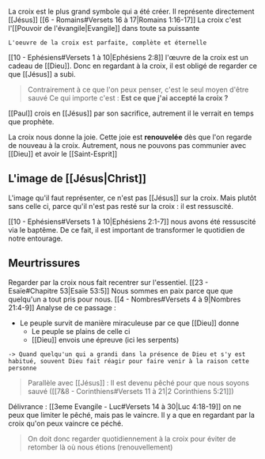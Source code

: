 La croix est le plus grand symbole qui a été créer. Il représente directement [[Jésus]]
[[6 - Romains#Versets 16 à 17|Romains 1:16-17]] La croix c'est l'[[Pouvoir de l'évangile|Evangile]] dans toute sa puissante
```
L'oeuvre de la croix est parfaite, complète et éternelle
```
[[10 - Ephésiens#Versets 1 à 10|Ephésiens 2:8]] l'œuvre de la croix est un cadeau de [[Dieu]]. Donc en regardant à la croix, il est obligé de regarder ce que [[Jésus]] a subi.
> Contrairement à ce que l'on peux penser, c'est le seul moyen d'être sauvé
> Ce qui importe c'est : **Est ce que j'ai accepté la croix ?**

[[Paul]] crois en [[Jésus]] par son sacrifice, autrement il le verrait en temps que prophète.

La croix nous donne la joie. Cette joie est **renouvelée** dès que l'on regarde de nouveau à la croix.
Autrement, nous ne pouvons pas communier avec [[Dieu]] et avoir le [[Saint-Esprit]]

## L'image de [[Jésus|Christ]]
L'image qu'il faut représenter, ce n'est pas [[Jésus]] sur la croix. Mais plutôt sans celle ci, parce qu'il n'est pas resté sur la croix : il est ressuscité.

[[10 - Ephésiens#Versets 1 à 10|Ephésiens 2:1-7]] nous avons été ressuscité via le baptême.
De ce fait, il est important de transformer le quotidien de notre entourage.
## Meurtrissures
Regarder par la croix nous fait recentrer sur l'essentiel.
[[23 - Esaïe#Chapitre 53|Esaïe 53:5]] Nous sommes en paix parce que que quelqu'un a tout pris pour nous.
[[4 - Nombres#Versets 4 à 9|Nombres 21:4-9]] Analyse de ce passage :
- Le peuple survit de manière miraculeuse par ce que [[Dieu]] donne
	- Le peuple se plains de celle ci
	- [[Dieu]] envois une épreuve (ici les serpents)
```
-> Quand quelqu'un qui a grandi dans la présence de Dieu et s'y est habitué, souvent Dieu fait réagir pour faire venir à la raison cette personne
```
> Parallèle avec [[Jésus]] :
> Il est devenu pêché pour que nous soyons sauvé ([[7&8 - Corinthiens#Versets 11 à 21|2 Corinthiens 5:21]])

Délivrance : [[3eme Evangile - Luc#Versets 14 à 30|Luc 4:18-19]] on ne peux que limiter le pêché, mais pas le vaincre. Il y a que en regardant par la croix qu'on peux vaincre ce péché.
> On doit donc regarder quotidiennement à la croix pour éviter de retomber là où nous étions (renouvellement)